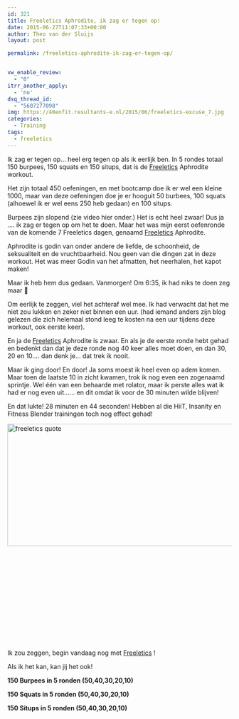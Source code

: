 ```yaml
---
id: 321
title: Freeletics Aphrodite, ik zag er tegen op!
date: 2015-06-27T11:07:33+00:00
author: Theo van der Sluijs
layout: post

permalink: /freeletics-aphrodite-ik-zag-er-tegen-op/


vw_enable_review:
  - "0"
itrr_another_apply:
  - 'no'
dsq_thread_id:
  - "5607277098"
img: https://40enfit.resultants-e.nl/2015/06/freeletics-excuse_7.jpg
categories:
  - Training
tags:
  - freeletics
---
```

Ik zag er tegen op&#8230; heel erg tegen op als ik eerlijk ben. In 5 rondes totaal 150 burpees, 150 squats en 150 situps, dat is de [Freeletics](https://www.freeletics.com/r/theov-SywtcT) Aphrodite workout.

Het zijn totaal 450 oefeningen, en met bootcamp doe ik er wel een kleine 1000, maar van deze oefeningen doe je er hooguit 50 burbees, 100 squats (alhoewel ik er wel eens 250 heb gedaan) en 100 situps.

<!--more-->

Burpees zijn slopend (zie video hier onder.) Het is echt heel zwaar! Dus ja &#8230;. ik zag er tegen op om het te doen. Maar het was mijn eerst oefenronde van de komende 7 Freeletics dagen, genaamd [Freeletics](https://www.freeletics.com/r/theov-SywtcT) Aphrodite.

Aphrodite is godin van onder andere de liefde, de schoonheid, de seksualiteit en de vruchtbaarheid. Nou geen van die dingen zat in deze workout. Het was meer Godin van het afmatten, het neerhalen, het kapot maken!

Maar ik heb hem dus gedaan. Vanmorgen! Om 6:35, ik had niks te doen zeg maar 🙂

Om eerlijk te zeggen, viel het achteraf wel mee. Ik had verwacht dat het me niet zou lukken en zeker niet binnen een uur. (had iemand anders zijn blog gelezen die zich helemaal stond leeg te kosten na een uur tijdens deze workout, ook eerste keer).

En ja de [Freeletics](https://www.freeletics.com/r/theov-SywtcT) Aphrodite is zwaar. En als je de eerste ronde hebt gehad en bedenkt dan dat je deze ronde nog 40 keer alles moet doen, en dan 30, 20 en 10&#8230;. dan denk je&#8230; dat trek ik nooit.

Maar ik ging door! En door! Ja soms moest ik heel even op adem komen. Maar toen de laatste 10 in zicht kwamen, trok ik nog even een zogenaamd sprintje. Wel één van een behaarde met rolator, maar ik perste alles wat ik had er nog even uit&#8230;&#8230; en dit omdat ik voor de 30 minuten wilde blijven!

En dat lukte! 28 minuten en 44 seconden! Hebben al die HiiT, Insanity en Fitness Blender trainingen toch nog effect gehad!

[<img class="alignleft size-full wp-image-323" src="https://40enfit.resultants-e.nl/2015/06/freeletics-quote.jpg" alt="freeletics quote" width="736" height="274" srcset="https://40enfit.resultants-e.nl/2015/06/freeletics-quote.jpg 736w, https://40enfit.resultants-e.nl/2015/06/freeletics-quote-300x112.jpg 300w" sizes="(max-width: 736px) 100vw, 736px" />](https://40enfit.resultants-e.nl/2015/06/freeletics-quote.jpg)

&nbsp;

&nbsp;

&nbsp;

&nbsp;

&nbsp;

&nbsp;

&nbsp;

Ik zou zeggen, begin vandaag nog met [Freeletics](https://www.freeletics.com/r/theov-SywtcT) !

Als ik het kan, kan jij het ook!

**150 Burpees in 5 ronden (50,40,30,20,10)**
  


**150 Squats in 5 ronden (50,40,30,20,10)**
  


**150 Situps in 5 ronden (50,40,30,20,10)**
